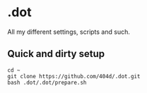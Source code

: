 .dot
====

All my different settings, scripts and such.

## Quick and dirty setup

    cd ~
    git clone https://github.com/404d/.dot.git
    bash .dot/.dot/prepare.sh
